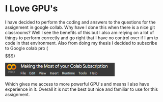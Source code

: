 # I Love GPU's 
I have decided to perform the coding and answers to the questions for the assignment in google collab. 
Why have I done this when there is a nice git classrooms? 
Well I see the benefits of this but I also am relying on a lot of things to perform correctly and go right that I have no control over 
if I am to code in that environment. Also from doing my thesis I decided to subscribe to Google colab pro ($$$$$$$) 

![collab](/images/col.png) 

Which gives me access to more powerful GPU's and means I also have experience in it. Overall it is not the best but nice and familiar
to use for this assignment.
